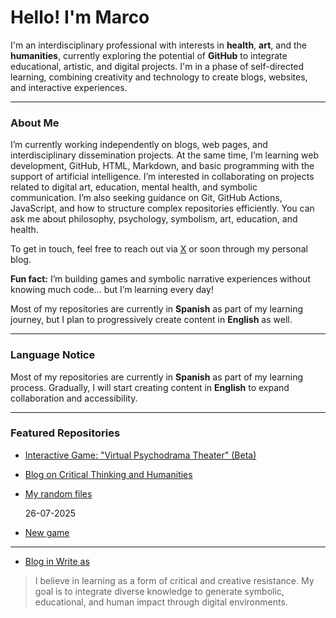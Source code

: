 # Hello! I'm Marco

I'm an interdisciplinary professional with interests in **health**, **art**, and the **humanities**, currently exploring the potential of **GitHub** to integrate educational, artistic, and digital projects. I'm in a phase of self-directed learning, combining creativity and technology to create blogs, websites, and interactive experiences.

---

### About Me

I’m currently working independently on blogs, web pages, and interdisciplinary dissemination projects. At the same time, I’m learning web development, GitHub, HTML, Markdown, and basic programming with the support of artificial intelligence. I’m interested in collaborating on projects related to digital art, education, mental health, and symbolic communication. I’m also seeking guidance on Git, GitHub Actions, JavaScript, and how to structure complex repositories efficiently. You can ask me about philosophy, psychology, symbolism, art, education, and health.

To get in touch, feel free to reach out via [X](https://x.com/vinicio_salto) or soon through my personal blog.

**Fun fact:** I’m building games and symbolic narrative experiences without knowing much code… but I’m learning every day!

Most of my repositories are currently in **Spanish** as part of my learning journey, but I plan to progressively create content in **English** as well.


---

### Language Notice

Most of my repositories are currently in **Spanish** as part of my learning process. Gradually, I will start creating content in **English** to expand collaboration and accessibility.

---

### Featured Repositories

- [Interactive Game: "Virtual Psychodrama Theater" (Beta)](https://github.com/MarcoS9309/desktop-tutorial)
- [Blog on Critical Thinking and Humanities](https://phantomlord123.blogspot.com/)
- [My random files](https://github.com/MarcoS9309/Repositorio-de-entradas)

  26-07-2025
- [New game](https://github.com/MarcoS9309/fabulas-emocionales)

---

- [Blog in Write as](https://write.as/marcosv/)


> I believe in learning as a form of critical and creative resistance. My goal is to integrate diverse knowledge to generate symbolic, educational, and human impact through digital environments.

